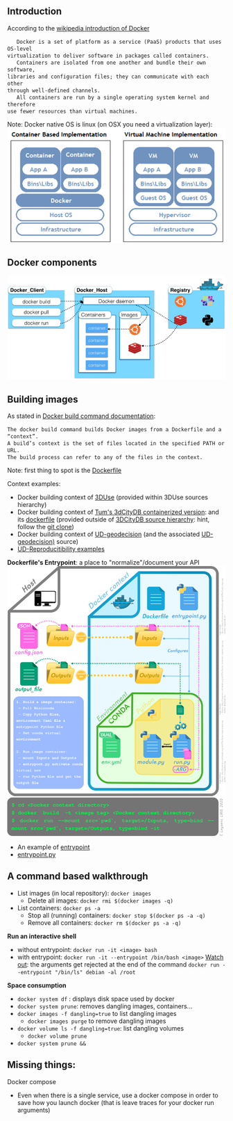 ## Introduction
According to the 
[wikipedia introduction of Docker](https://en.wikipedia.org/wiki/Docker_(software))
```
   Docker is a set of platform as a service (PaaS) products that uses OS-level
virtualization to deliver software in packages called containers.
   Containers are isolated from one another and bundle their own software,
libraries and configuration files; they can communicate with each other
through well-defined channels. 
   All containers are run by a single operating system kernel and therefore
use fewer resources than virtual machines.
```
Note: Docker native OS is linux (on OSX you need a virtualization layer):
![Container vs Virtualization](Docker/Container_VM_Implementation.png)

## Docker components 
![docker components](Docker/High-level-overview-of-Docker-architecture.png)

## Building images
As stated in [Docker build command documentation](https://docs.docker.com/engine/reference/commandline/build/#extended-description):
```
The docker build command builds Docker images from a Dockerfile and a “context”. 
A build’s context is the set of files located in the specified PATH or URL.
The build process can refer to any of the files in the context.
```
Note: first thing to spot is the [Dockerfile](https://docs.docker.com/engine/reference/builder/)

Context examples:
 - Docker building context of [3DUse](https://github.com/EricBoix/3DUSE/tree/master/Docker) (provided within 3DUse sources hierarchy)
 - Docker building context of [Tum's 3dCityDB containerized version](https://github.com/tum-gis/3dcitydb-docker-postgis/tree/master/v4.0.2): and its [dockerfile](https://github.com/tum-gis/3dcitydb-docker-postgis/blob/master/v4.0.2/Dockerfile) (provided outside of [3DCityDB source hierarchy](https://github.com/3dcitydb/3dcitydb): hint, follow the [git clone](https://github.com/tum-gis/3dcitydb-docker-postgis/blob/master/v4.0.2/Dockerfile#L37))
 - Docker building context of [UD-geodecision](https://github.com/VCityTeam/UD-geodecision-docker/tree/master/FormatAndAnalyseRoofs/DockerContext) (and the associated [UD-geodecision)](https://github.com/VCityTeam/UD-geodecision) source)
  - [UD-Reproducitibility examples](https://github.com/VCityTeam/UD-Reproducibility/tree/master/Computations/3DTiles/LyonTemporal/Docker)
 
 **Dockerfile's Entrypoint**: a place to "normalize"/document your API
 ![entrypoint](Docker/ud-geodecision-docker_organisation.png)
 - An example of [entrypoint](https://github.com/VCityTeam/UD-geodecision-docker/blob/master/FormatAndAnalyseRoofs/DockerContext/Dockerfile#L44)
 - [entrypoint.py](https://github.com/VCityTeam/UD-geodecision-docker/blob/master/FormatAndAnalyseRoofs/DockerContext/entrypoint.py)

## A command based walkthrough
* List images (in local repository): `docker images`
  - Delete all images: `docker rmi $(docker images -q)`
* List containers: `docker ps -a`
  - Stop all (running) containers: `docker stop $(docker ps -a -q)`
  - Remove all containers: `docker rm $(docker ps -a -q)`

**Run an interactive shell**
  - without entrypoint: `docker run -it <image> bash`
  - with entrypoint: `docker run -it --entrypoint /bin/bash <image>`
    [Watch out](https://medium.com/@oprearocks/how-to-properly-override-the-entrypoint-using-docker-run-2e081e5feb9d): the arguments get rejected at the end of the command `docker run --entrypoint "/bin/ls" debian -al /root`

**Space consumption**
 * `docker system df` : displays disk space used by docker 
 * `docker system prune`: removes dangling images, containers...
 * `docker images -f dangling=true` to list dangling images
    - `docker images purge` to remove dangling images
 * `docker volume ls -f dangling=true`: list dangling volumes
    - `docker volume prune`
 * `docker system prune && `
 
 ## Missing things:
 Docker compose
   * Even when there is a single service, use a docker compose in order
     to save how you launch docker (that is leave traces for your docker
   run arguments)
